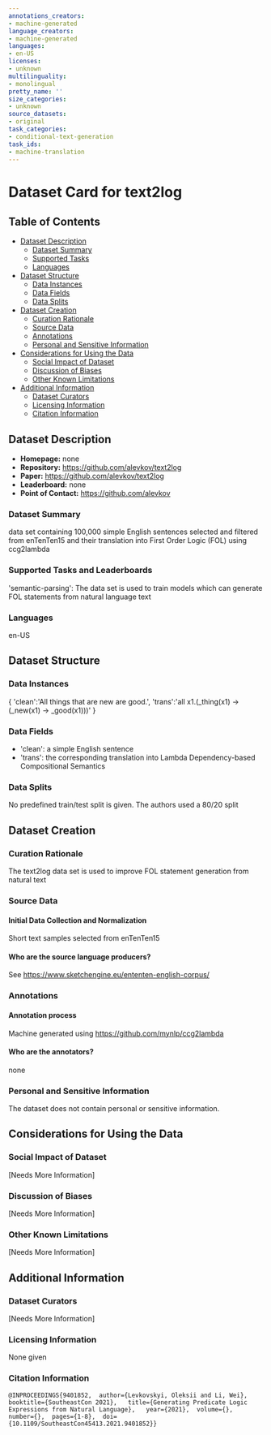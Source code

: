 ```yaml
---
annotations_creators:
- machine-generated
language_creators:
- machine-generated
languages:
- en-US
licenses:
- unknown
multilinguality:
- monolingual
pretty_name: ''
size_categories:
- unknown
source_datasets:
- original
task_categories:
- conditional-text-generation
task_ids:
- machine-translation
---
```


# Dataset Card for text2log

## Table of Contents
- [Dataset Description](#dataset-description)
  - [Dataset Summary](#dataset-summary)
  - [Supported Tasks](#supported-tasks-and-leaderboards)
  - [Languages](#languages)
- [Dataset Structure](#dataset-structure)
  - [Data Instances](#data-instances)
  - [Data Fields](#data-instances)
  - [Data Splits](#data-instances)
- [Dataset Creation](#dataset-creation)
  - [Curation Rationale](#curation-rationale)
  - [Source Data](#source-data)
  - [Annotations](#annotations)
  - [Personal and Sensitive Information](#personal-and-sensitive-information)
- [Considerations for Using the Data](#considerations-for-using-the-data)
  - [Social Impact of Dataset](#social-impact-of-dataset)
  - [Discussion of Biases](#discussion-of-biases)
  - [Other Known Limitations](#other-known-limitations)
- [Additional Information](#additional-information)
  - [Dataset Curators](#dataset-curators)
  - [Licensing Information](#licensing-information)
  - [Citation Information](#citation-information)

## Dataset Description

- **Homepage:** none
- **Repository:** https://github.com/alevkov/text2log
- **Paper:** https://github.com/alevkov/text2log
- **Leaderboard:** none
- **Point of Contact:** https://github.com/alevkov

### Dataset Summary

data set containing 100,000 simple English sentences selected and filtered from enTenTen15 and their translation into First Order Logic (FOL) using ccg2lambda

### Supported Tasks and Leaderboards

'semantic-parsing': The data set is used to train models which can generate FOL statements from natural language text

### Languages

en-US

## Dataset Structure

### Data Instances

{
'clean':'All things that are new are good.',
'trans':'all x1.(_thing(x1) -> (_new(x1) -> _good(x1)))'
}

### Data Fields

- 'clean': a simple English sentence
- 'trans': the corresponding translation into Lambda Dependency-based Compositional Semantics 

### Data Splits

No predefined train/test split is given. The authors used a 80/20 split

## Dataset Creation

### Curation Rationale

The text2log data set is used to improve FOL statement generation from natural text

### Source Data

#### Initial Data Collection and Normalization

Short text samples selected from enTenTen15

#### Who are the source language producers?

See https://www.sketchengine.eu/ententen-english-corpus/

### Annotations

#### Annotation process

Machine generated using https://github.com/mynlp/ccg2lambda

#### Who are the annotators?

none

### Personal and Sensitive Information

The dataset does not contain personal or sensitive information.

## Considerations for Using the Data

### Social Impact of Dataset

[Needs More Information]

### Discussion of Biases

[Needs More Information]

### Other Known Limitations

[Needs More Information]

## Additional Information

### Dataset Curators

[Needs More Information]

### Licensing Information

None given

### Citation Information
```
@INPROCEEDINGS{9401852,  author={Levkovskyi, Oleksii and Li, Wei},  booktitle={SoutheastCon 2021},   title={Generating Predicate Logic Expressions from Natural Language},   year={2021},  volume={},  number={},  pages={1-8},  doi={10.1109/SoutheastCon45413.2021.9401852}}
```